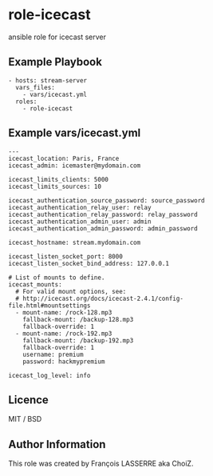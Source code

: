# role-icecast
ansible role for icecast server

## Example Playbook

    - hosts: stream-server
      vars_files:
        - vars/icecast.yml
      roles:
        - role-icecast

## Example vars/icecast.yml

    ---
    icecast_location: Paris, France
    icecast_admin: icemaster@mydomain.com

    icecast_limits_clients: 5000
    icecast_limits_sources: 10

    icecast_authentication_source_password: source_password
    icecast_authentication_relay_user: relay
    icecast_authentication_relay_password: relay_password
    icecast_authentication_admin_user: admin
    icecast_authentication_admin_password: admin_password

    icecast_hostname: stream.mydomain.com

    icecast_listen_socket_port: 8000
    icecast_listen_socket_bind_address: 127.0.0.1

    # List of mounts to define.
    icecast_mounts:
      # For valid mount options, see:
      # http://icecast.org/docs/icecast-2.4.1/config-file.html#mountsettings
      - mount-name: /rock-128.mp3
        fallback-mount: /backup-128.mp3
        fallback-override: 1
      - mount-name: /rock-192.mp3
        fallback-mount: /backup-192.mp3
        fallback-override: 1
        username: premium
        password: hackmypremium

    icecast_log_level: info

## Licence

MIT / BSD

## Author Information

This role was created by François LASSERRE aka ChoiZ.
